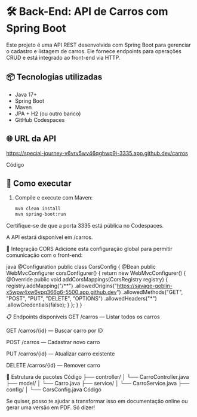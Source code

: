 # 🛠️ Back-End: API de Carros com Spring Boot

Este projeto é uma API REST desenvolvida com Spring Boot para gerenciar o cadastro e listagem de carros. Ele fornece endpoints para operações CRUD e está integrado ao front-end via HTTP.

## 📦 Tecnologias utilizadas

- Java 17+
- Spring Boot
- Maven
- JPA + H2 (ou outro banco)
- GitHub Codespaces

## 🌐 URL da API

https://special-journey-v6vrv5wv46qghwp9j-3335.app.github.dev/carros

Código

## 🚀 Como executar

1. Compile e execute com Maven:
   ```bash
   mvn clean install
   mvn spring-boot:run
Certifique-se de que a porta 3335 está pública no Codespaces.

A API estará disponível em /carros.

🔗 Integração CORS
Adicione esta configuração global para permitir comunicação com o front-end:

java
@Configuration
public class CorsConfig {
    @Bean
    public WebMvcConfigurer corsConfigurer() {
        return new WebMvcConfigurer() {
            @Override
            public void addCorsMappings(CorsRegistry registry) {
                registry.addMapping("/**")
                        .allowedOrigins("https://savage-goblin-x5wpw4xw6vpq366g6-5500.app.github.dev")
                        .allowedMethods("GET", "POST", "PUT", "DELETE", "OPTIONS")
                        .allowedHeaders("*")
                        .allowCredentials(false);
            }
        };
    }
}

📋 Endpoints disponíveis
GET /carros — Listar todos os carros

GET /carros/{id} — Buscar carro por ID

POST /carros — Cadastrar novo carro

PUT /carros/{id} — Atualizar carro existente

DELETE /carros/{id} — Remover carro

📁 Estrutura de pacotes
Código
├── controller/
│   └── CarroController.java
├── model/
│   └── Carro.java
├── service/
│   └── CarroService.java
├── config/
│   └── CorsConfig.java
Código

Se quiser, posso te ajudar a transformar isso em documentação online ou gerar uma versão em PDF. Só dizer!
